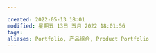 ```yaml
---

created: 2022-05-13 18:01
modified: 星期五 13日 五月 2022 18:01:56
tags: 
aliases: Portfolio, 产品组合, Product Portfolio
---
```


